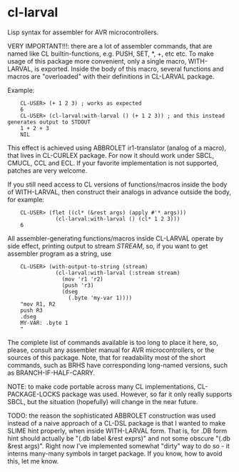cl-larval
=========

Lisp syntax for assembler for AVR microcontrollers.

VERY IMPORTANT!!!: there are a lot of assembler commands, that are named like CL builtin-functions,
e.g. PUSH, SET, *, +, etc etc.
To make usage of this package more convenient, only a single macro, WITH-LARVAL, is exported.
Inside the body of this macro, several functions and macros are "overloaded" with
their definitions in CL-LARVAL package.

Example:

        CL-USER> (+ 1 2 3) ; works as expected
        6
        CL-USER> (cl-larval:with-larval () (+ 1 2 3)) ; and this instead generates output to STDOUT
        1 + 2 + 3
        NIL

This effect is achieved using ABBROLET ir1-translator (analog of a macro), that lives in CL-CURLEX
package. For now it should work under SBCL, CMUCL, CCL and ECL.
If your favorite implementation is not supported, patches are very welcome.

If you still need access to CL versions of functions/macros inside the body of WITH-LARVAL,
then construct their analogs in advance outside the body, for example:

        CL-USER> (flet ((cl* (&rest args) (apply #'* args)))
                   (cl-larval:with-larval () (cl* 1 2 3)))
        6

All assembler-generating functions/macros inside CL-LARVAL operate by side effect, printing
output to stream *STREAM*, so, if you want to get assembler program as a string, use

        CL-USER> (with-output-to-string (stream)
                   (cl-larval:with-larval (:stream stream)
                     (mov 'r1 'r2)
                     (push 'r3)
                     (dseg
                       (.byte 'my-var 1))))
        "mov R1, R2
        push R3
        .dseg
        MY-VAR: .byte 1
        "

The complete list of commands available is too long to place it here, so, please, consult
any assembler manual for AVR microcontrollers, or the sources of this package.
Note, that for readability most of the short commands, such as BRHS have
corresponding long-named versions, such as BRANCH-IF-HALF-CARRY.

NOTE: to make code portable across many CL implementations, CL-PACKAGE-LOCKS
package was used. However, so far it only really supports SBCL, but the situation
(hopefully) will change in the near future.

TODO: the reason the sophisticated ABBROLET construction was used instead of a naive approach
of a CL-DSL package is that I wanted to make SLIME hint properly, when inside WITH-LARVAL form.
That is, for .DB form hint should actually be "(.db label &rest exprs)" and not some
obscure "(.db &rest args)".
Right now I've implemented somewhat "dirty" way to do so - it interns many-many symbols in target package.
If you know, how to avoid this, let me know.
